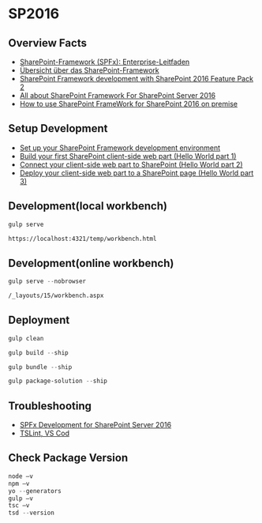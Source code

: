 # SP2016

## Overview Facts

- [SharePoint-Framework (SPFx): Enterprise-Leitfaden](https://docs.microsoft.com/de-de/sharepoint/dev/spfx/enterprise-guidance)
- [Übersicht über das SharePoint-Framework](https://docs.microsoft.com/de-de/sharepoint/dev/spfx/sharepoint-framework-overview)
- [SharePoint Framework development with SharePoint 2016 Feature Pack 2](https://docs.microsoft.com/en-us/sharepoint/dev/spfx/sharepoint-2016-support)
- [All about SharePoint Framework For SharePoint Server 2016](https://blog.devoworx.net/2017/09/16/sharepoint-framework-for-sharepoint-server-2016/)
- [How to use SharePoint FrameWork for SharePoint 2016 on premise](https://sharepoint.stackexchange.com/questions/233850/how-to-use-sharepoint-framework-for-sharepoint-2016-on-premise)

## Setup Development

- [Set up your SharePoint Framework development environment](https://docs.microsoft.com/en-us/sharepoint/dev/spfx/set-up-your-development-environment)
- [Build your first SharePoint client-side web part (Hello World part 1)](https://docs.microsoft.com/en-us/sharepoint/dev/spfx/web-parts/get-started/build-a-hello-world-web-part)
- [Connect your client-side web part to SharePoint (Hello World part 2)](https://docs.microsoft.com/en-us/sharepoint/dev/spfx/web-parts/get-started/connect-to-sharepoint)
- [Deploy your client-side web part to a SharePoint page (Hello World part 3)](https://docs.microsoft.com/en-us/sharepoint/dev/spfx/web-parts/get-started/serve-your-web-part-in-a-sharepoint-page)

## Development(local workbench)

```Powershell
gulp serve
```

```html
https://localhost:4321/temp/workbench.html
```

## Development(online workbench)

```Powershell
gulp serve --nobrowser
```

```html
/_layouts/15/workbench.aspx
```

## Deployment

```Powershell
gulp clean
```

```Powershell
gulp build --ship
```

```Powershell
gulp bundle --ship
```

```Powershell
gulp package-solution --ship
```

## Troubleshooting

- [SPFx Development for SharePoint Server 2016](https://docs.microsoft.com/en-us/sharepoint/dev/spfx/set-up-your-development-environment#spfx-development-for-sharepoint-server-2016)
- [TSLint, VS Cod](https://paulryan.com.au/2016/tslint-sharepoint-framework)

## Check Package Version

```Powershell
node –v
npm –v
yo --generators
gulp –v
tsc –v
tsd --version
```
